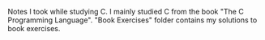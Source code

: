 Notes I took while studying C. I mainly studied C from the book "The C Programming Language". "Book Exercises" folder contains my solutions to book exercises.
